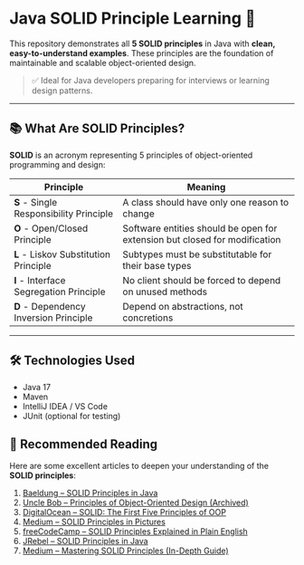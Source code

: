 # Java SOLID Principle Learning 🚀

This repository demonstrates all **5 SOLID principles** in Java with **clean, easy-to-understand examples**. These principles are the foundation of maintainable and scalable object-oriented design.

> ✅ Ideal for Java developers preparing for interviews or learning design patterns.

---

## 📚 What Are SOLID Principles?

**SOLID** is an acronym representing 5 principles of object-oriented programming and design:

| Principle | Meaning |
|----------|---------|
| **S** - Single Responsibility Principle | A class should have only one reason to change |
| **O** - Open/Closed Principle | Software entities should be open for extension but closed for modification |
| **L** - Liskov Substitution Principle | Subtypes must be substitutable for their base types |
| **I** - Interface Segregation Principle | No client should be forced to depend on unused methods |
| **D** - Dependency Inversion Principle | Depend on abstractions, not concretions |

---

## 🛠️ Technologies Used

- Java 17
- Maven
- IntelliJ IDEA / VS Code
- JUnit (optional for testing)

## 📖 Recommended Reading

Here are some excellent articles to deepen your understanding of the **SOLID principles**:

1. [Baeldung – SOLID Principles in Java](https://www.baeldung.com/solid-principles)  
2. [Uncle Bob – Principles of Object-Oriented Design (Archived)](https://web.archive.org/web/20230325021224/http://butunclebob.com/ArticleS.UncleBob.PrinciplesOfOod)  
3. [DigitalOcean – SOLID: The First Five Principles of OOP](https://www.digitalocean.com/community/conceptual-articles/s-o-l-i-d-the-first-five-principles-of-object-oriented-design)  
4. [Medium – SOLID Principles in Pictures](https://medium.com/backticks-tildes/the-s-o-l-i-d-principles-in-pictures-b34ce2f1e898)  
5. [freeCodeCamp – SOLID Principles Explained in Plain English](https://www.freecodecamp.org/news/solid-principles-explained-in-plain-english/)  
6. [JRebel – SOLID Principles in Java](https://www.jrebel.com/blog/solid-principles-in-java)  
7. [Medium – Mastering SOLID Principles (In-Depth Guide)](https://medium.com/@GetInRhythm/mastering-solid-principles-a-comprehensive-guide-for-software-engineers-da53b054c9e1)

